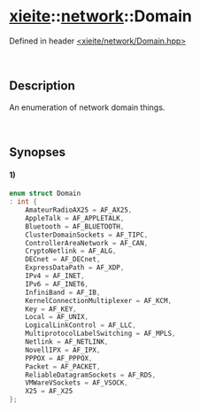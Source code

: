 # [xieite](../xieite.md)\:\:[network](../network.md)\:\:Domain
Defined in header [<xieite/network/Domain.hpp>](../../include/xieite/network/Domain.hpp)

&nbsp;

## Description
An enumeration of network domain things.

&nbsp;

## Synopses
#### 1)
```cpp
enum struct Domain
: int {
    AmateurRadioAX25 = AF_AX25,
    AppleTalk = AF_APPLETALK,
    Bluetooth = AF_BLUETOOTH,
    ClusterDomainSockets = AF_TIPC,
    ControllerAreaNetwork = AF_CAN,
    CryptoNetlink = AF_ALG,
    DECnet = AF_DECnet,
    ExpressDataPath = AF_XDP,
    IPv4 = AF_INET,
    IPv6 = AF_INET6,
    InfiniBand = AF_IB,
    KernelConnectionMultiplexer = AF_KCM,
    Key = AF_KEY,
    Local = AF_UNIX,
    LogicalLinkControl = AF_LLC,
    MultiprotocolLabelSwitching = AF_MPLS,
    Netlink = AF_NETLINK,
    NovellIPX = AF_IPX,
    PPPOX = AF_PPPOX,
    Packet = AF_PACKET,
    ReliableDatagramSockets = AF_RDS,
    VMWareVSockets = AF_VSOCK,
    X25 = AF_X25
};
```
